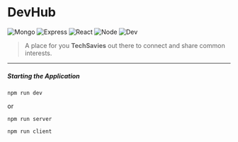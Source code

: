 # DevHub

![Mongo](https://img.shields.io/badge/MongoDB-Atlas-brown)
![Express](https://img.shields.io/badge/Express-v4.17.1-black)
![React](https://img.shields.io/badge/React-16.13.1-blue)
![Node](https://img.shields.io/badge/Node-v12.14.0-green)
![Dev](https://img.shields.io/david/cypher-adi/portal)

> A place for you **TechSavies** out there to connect and share common interests.

---

##### Starting the Application

```
npm run dev
```

or

```
npm run server

npm run client
```
